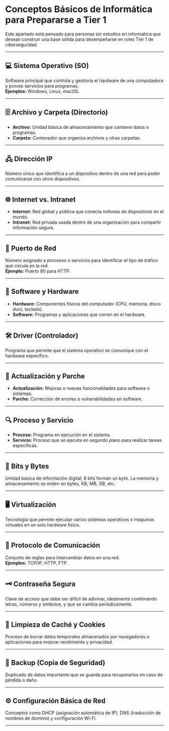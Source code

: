 # Conceptos Básicos de Informática para Prepararse a Tier 1

Este apartado está pensado para personas sin estudios en informática que desean construir una base sólida para desempeñarse en roles Tier 1 de ciberseguridad.

---

## 💻 Sistema Operativo (SO)
Software principal que controla y gestiona el hardware de una computadora y provee servicios para programas.  
**Ejemplos:** Windows, Linux, macOS.

---

## 🗄️ Archivo y Carpeta (Directorio)
- **Archivo:** Unidad básica de almacenamiento que contiene datos o programas.  
- **Carpeta:** Contenedor que organiza archivos y otras carpetas.

---

## 🖧 Dirección IP
Número único que identifica a un dispositivo dentro de una red para poder comunicarse con otros dispositivos.

---

## 🌐 Internet vs. Intranet
- **Internet:** Red global y pública que conecta millones de dispositivos en el mundo.  
- **Intranet:** Red privada usada dentro de una organización para compartir información segura.

---

## 🧱 Puerto de Red
Número asignado a procesos o servicios para identificar el tipo de tráfico que circula en la red.  
**Ejemplo:** Puerto 80 para HTTP.

---

## 🧩 Software y Hardware
- **Hardware:** Componentes físicos del computador (CPU, memoria, disco duro, teclado).  
- **Software:** Programas y aplicaciones que corren en el hardware.

---

## 🛠️ Driver (Controlador)
Programa que permite que el sistema operativo se comunique con el hardware específico.

---

## 🔄 Actualización y Parche
- **Actualización:** Mejoras o nuevas funcionalidades para software o sistemas.  
- **Parche:** Corrección de errores o vulnerabilidades en software.

---

## 🔍 Proceso y Servicio
- **Proceso:** Programa en ejecución en el sistema.  
- **Servicio:** Proceso que se ejecuta en segundo plano para realizar tareas específicas.

---

## 🧮 Bits y Bytes
Unidad básica de información digital; 8 bits forman un byte. La memoria y almacenamiento se miden en bytes, KB, MB, GB, etc.

---

## 🖥️ Virtualización
Tecnología que permite ejecutar varios sistemas operativos o máquinas virtuales en un solo hardware físico.

---

## 📡 Protocolo de Comunicación
Conjunto de reglas para intercambiar datos en una red.  
**Ejemplos:** TCP/IP, HTTP, FTP.

---

## 🗝️ Contraseña Segura
Clave de acceso que debe ser difícil de adivinar, idealmente combinando letras, números y símbolos, y que se cambia periódicamente.

---

## 🧹 Limpieza de Caché y Cookies
Proceso de borrar datos temporales almacenados por navegadores o aplicaciones para mejorar rendimiento y privacidad.

---

## 💾 Backup (Copia de Seguridad)
Duplicado de datos importante que se guarda para recuperarlos en caso de pérdida o daño.

---

## ⚙️ Configuración Básica de Red
Conceptos como DHCP (asignación automática de IP), DNS (traducción de nombres de dominio) y configuración Wi-Fi.

---
